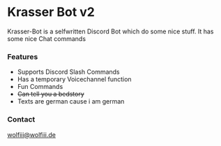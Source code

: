 # Krasser Bot v2

Krasser-Bot is a selfwritten Discord Bot which do some nice stuff. It has some nice Chat commands 

### Features
- Supports Discord Slash Commands
- Has a temporary Voicechannel function
- Fun Commands
- ~~Can tell you a bedstory~~
- Texts are german cause i am german

### Contact
[wolfiii@wolfiii.de](mailto:wolfiii@wolfiii.de)